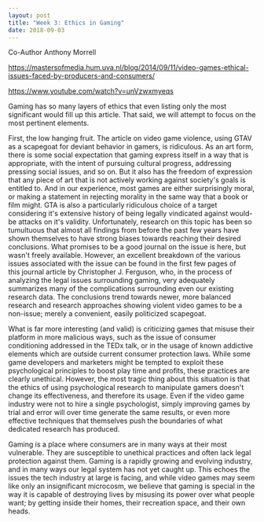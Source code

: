 ```yaml
---
layout: post
title: "Week 3: Ethics in Gaming"
date: 2018-09-03
---
```


Co-Author Anthony Morrell

https://mastersofmedia.hum.uva.nl/blog/2014/09/11/video-games-ethical-issues-faced-by-producers-and-consumers/

https://www.youtube.com/watch?v=unVzwxmyeqs

Gaming has so many layers of ethics that even listing only the most significant would fill up this article. That said, we will attempt to focus on the most pertinent elements.

First, the low hanging fruit. The article on video game violence, using GTAV as a scapegoat for deviant behavior in gamers, is ridiculous. As an art form, there is some social expectation that gaming express itself in a way that is appropriate, with the intent of pursuing cultural progress, addressing pressing social issues, and so on. But it also has the freedom of expression that any piece of art that is not actively working against society's goals is entitled to. And in our experience, most games are either surprisingly moral, or making a statement in rejecting morality in the same way that a book or film might. GTA is also a particularly ridiculous choice of a target considering it's extensive history of being legally vindicated against would-be attacks on it's validity. Unfortunately, research on this topic has been so tumultuous that almost all findings from before the past few years have shown themselves to have strong biases towards reaching their desired conclusions. What promises to be a good journal on the issue is here, but wasn't freely available. However, an excellent breakdown of the various issues associated with the issue can be found in the first few pages of this journal article by Christopher J. Ferguson, who, in the process of analyzing the legal issues surrounding gaming, very adequately summarizes many of the complications surrounding even our existing research data. The conclusions trend towards newer, more balanced research and research approaches showing violent video games to be a non-issue; merely a convenient, easily politicized scapegoat.

What is far more interesting (and valid) is criticizing games that misuse their platform in more malicious ways, such as the issue of consumer conditioning addressed in the TEDx talk, or in the usage of known addictive elements which are outside current consumer protection laws. While some game developers and marketers might be tempted to exploit these psychological principles to boost play time and profits, these practices are clearly unethical. However, the most tragic thing about this situation is that the ethics of using psychological research to manipulate gamers doesn't change its effectiveness, and therefore its usage. Even if the video game industry were not to hire a single psychologist, simply improving games by trial and error will over time generate the same results, or even more effective techniques that themselves push the boundaries of what dedicated research has produced.

Gaming is a place where consumers are in many ways at their most vulnerable. They are susceptible to unethical practices and often lack legal protection against them. Gaming is a rapidly growing and evolving industry, and in many ways our legal system has not yet caught up. This echoes the issues the tech industry at large is facing, and while video games may seem like only an insignificant microcosm, we believe that gaming is special in the way it is capable of destroying lives by misusing its power over what people want; by getting inside their homes, their recreation space, and their own heads.
